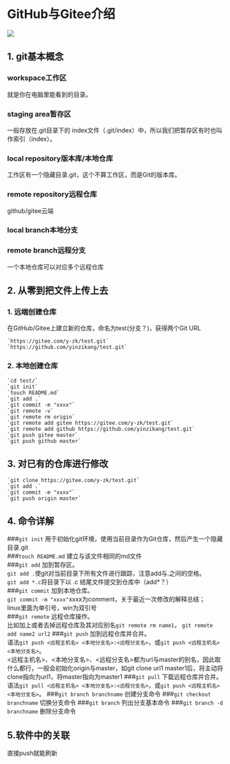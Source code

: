 # GitHub与Gitee介绍
![](https://www.runoob.com/wp-content/uploads/2015/02/git-command.jpg)
## 1. git基本概念
### workspace工作区  
就是你在电脑里能看到的目录。
### staging area暂存区
一般存放在.git目录下的 index文件（.git/index）中，所以我们把暂存区有时也叫作索引（index）。
### local repository版本库/本地仓库
工作区有一个隐藏目录.git，这个不算工作区，而是Git的版本库。
### remote repository远程仓库
github/gitee云端
### local branch本地分支

### remote branch远程分支

一个本地仓库可以对应多个远程仓库
## 2. 从零到把文件上传上去
### 1. 远端创建仓库
在GitHub/Gitee上建立新的仓库，命名为test(分支？)，获得两个Git URL

    `https://gitee.com/y-zk/test.git`  
    `https://github.com/yinzikang/test.git`  
  
### 2. 本地创建仓库
	`cd test/`
	`git init`
	`touch README.md`
	`git add .`
	`git commit -m "xxxx"`
    `git remote -v`
    `git remote rm origin`
    `git remote add gitee https://gitee.com/y-zk/test.git`
    `git remote add github https://github.com/yinzikang/test.git`
    `git push gitee master`
    `git push github master`


## 3. 对已有的仓库进行修改
	`git clone https://gitee.com/y-zk/test.git`	
	`git add .`
	`git commit -m "xxxx"`
    `git push origin master`

## 4. 命令详解
###`git init`
用于初始化git环境，使用当前目录作为Git仓库，然后产生一个隐藏目录.git  
###`touch README.md`
建立与该文件相同的md文件  
###`git add`
加到暂存区。  
`git add .`使git对当前目录下所有文件进行跟踪，注意add与.之间的空格。  
`git add *.c`将目录下以 .c 结尾文件提交到仓库中（add*？）  
###`git commit`
加到本地仓库。  
`git commit -m "xxxx"`xxxx为comment，关于最近一次修改的解释总结；  
linux里面为单引号，win为双引号  
###`git remote`
远程仓库操作。  
比如加上或者去掉远程仓库及其对应别名`git remote rm name1`， `git remote add name2 url2`
###`git push`
加到远程仓库并合并。  
语法`git push <远程主机名> <本地分支名>:<远程分支名>`，或`git push <远程主机名> <本地分支名>`。  
<远程主机名>、<本地分支名>、<远程分支名>都为url与master的别名，因此取什么都行，一般会初始化origin与master，如git clone url1 master1后，将主动将clone指向为url1，将master指向为master1
###`git pull`
下载远程仓库并合并。  
语法`git pull <远程主机名> <本地分支名>:<远程分支名>`，或`git push <远程主机名> <本地分支名>`。
###`git branch branchname`
创建分支命令
###`git checkout branchname`
切换分支命令
###`git branch`
列出分支基本命令
###`git branch -d branchname`
删除分支命令

## 5.软件中的关联
直接push就能刷新
